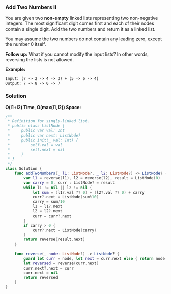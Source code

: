 
### Add Two Numbers II

You are given two __non-empty__ linked lists representing two non-negative integers. The most significant digit comes first and each of their nodes contain a single digit. Add the two numbers and return it as a linked list.

You may assume the two numbers do not contain any leading zero, except the number 0 itself.

__Follow up:__
What if you cannot modify the input lists? In other words, reversing the lists is not allowed.

__Example:__
```
Input: (7 -> 2 -> 4 -> 3) + (5 -> 6 -> 4)
Output: 7 -> 8 -> 0 -> 7
```

### Solution
__O(l1+l2) Time, O(max(l1,l2)) Space:__
```Swift
/**
 * Definition for singly-linked list.
 * public class ListNode {
 *     public var val: Int
 *     public var next: ListNode?
 *     public init(_ val: Int) {
 *         self.val = val
 *         self.next = nil
 *     }
 * }
 */
class Solution {
    func addTwoNumbers(_ l1: ListNode?, _ l2: ListNode?) -> ListNode? {
        var l1 = reverse(l1), l2 = reverse(l2), result = ListNode(0)
        var carry = 0, curr : ListNode? = result
        while l1 != nil || l2 != nil {
            let sum = (l1?.val ?? 0) + (l2?.val ?? 0) + carry
            curr?.next = ListNode(sum%10)
            carry = sum/10
            l1 = l1?.next
            l2 = l2?.next
            curr = curr?.next
        }
        if carry > 0 {
            curr?.next = ListNode(carry)
        }
        return reverse(result.next)
    }
    
    func reverse(_ node: ListNode?) -> ListNode? {
        guard let curr = node, let next = curr.next else { return node }
        let reversed = reverse(curr.next)
        curr.next?.next = curr
        curr.next = nil
        return reversed
    }
}
```